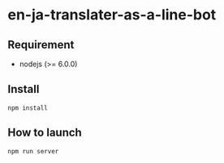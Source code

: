 # en-ja-translater-as-a-line-bot

## Requirement

* nodejs (>= 6.0.0)

## Install

```
npm install
```

## How to launch

```
npm run server
```
